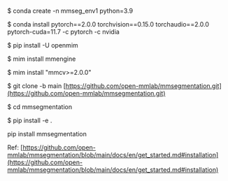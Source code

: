 
$ conda create -n mmseg_env1 python=3.9

$ conda install pytorch==2.0.0 torchvision==0.15.0 torchaudio==2.0.0 pytorch-cuda=11.7 -c pytorch -c nvidia

$ pip install -U openmim

$ mim install mmengine

$ mim install "mmcv>=2.0.0"

<CASE A>

$ git clone -b main [https://github.com/open-mmlab/mmsegmentation.git](https://github.com/open-mmlab/mmsegmentation.git)

$ cd mmsegmentation

$ pip install -e .

<CASE B>

pip install mmsegmentation

Ref: [https://github.com/open-mmlab/mmsegmentation/blob/main/docs/en/get_started.md#installation](https://github.com/open-mmlab/mmsegmentation/blob/main/docs/en/get_started.md#installation)